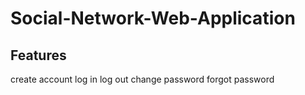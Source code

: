 # Social-Network-Web-Application
## Features

  create account
  log in
  log out
  change password
  forgot password
